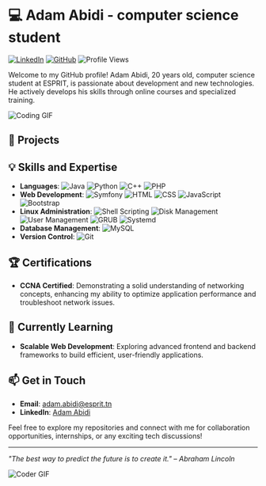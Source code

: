# 💻 Adam Abidi - computer science student

[![LinkedIn](https://img.shields.io/badge/LinkedIn-blue?style=flat&logo=linkedin&labelColor=blue)](https://www.linkedin.com/in/khelifimohamed/)
[![GitHub](https://img.shields.io/badge/GitHub-black?style=flat&logo=github)](https://github.com/Hamoda73)
![Profile Views](https://komarev.com/ghpvc/?username=Hamoda73&color=green)

Welcome to my GitHub profile!
Adam Abidi, 20 years old, computer science student at ESPRIT, is passionate about development and new technologies. He actively develops his skills through online courses and specialized training.

![Coding GIF](https://media.giphy.com/media/qgQUggAC3Pfv687qPC/giphy.gif)

## 🔭 Projects



## 💡 Skills and Expertise
- **Languages**:
  ![Java](https://img.shields.io/badge/Java-orange?style=flat&logo=java)
  ![Python](https://img.shields.io/badge/Python-blue?style=flat&logo=python)
  ![C++](https://img.shields.io/badge/C++-blue?style=flat&logo=cplusplus)
  ![PHP](https://img.shields.io/badge/PHP-black?style=flat&logo=php)
- **Web Development**:
  ![Symfony](https://img.shields.io/badge/Symfony-black?style=flat&logo=symfony)
  ![HTML](https://img.shields.io/badge/HTML5-E34F26?style=flat&logo=html5&logoColor=white)
  ![CSS](https://img.shields.io/badge/CSS3-1572B6?style=flat&logo=css3)
  ![JavaScript](https://img.shields.io/badge/JavaScript-F7DF1E?style=flat&logo=javascript)
  ![Bootstrap](https://img.shields.io/badge/Bootstrap-563D7C?style=flat&logo=bootstrap)
- **Linux Administration**:
  ![Shell Scripting](https://img.shields.io/badge/Shell_Scripting-black?style=flat&logo=gnu-bash)
  ![Disk Management](https://img.shields.io/badge/Disk_Management-black?style=flat)
  ![User Management](https://img.shields.io/badge/User_Management-black?style=flat)
  ![GRUB](https://img.shields.io/badge/GRUB-black?style=flat)
  ![Systemd](https://img.shields.io/badge/Systemd-black?style=flat)
- **Database Management**:
  ![MySQL](https://img.shields.io/badge/MySQL-4479A1?style=flat&logo=mysql&logoColor=white)
- **Version Control**:
  ![Git](https://img.shields.io/badge/Git-F05032?style=flat&logo=git&logoColor=white)

## 🏆 Certifications
- **CCNA Certified**: Demonstrating a solid understanding of networking concepts, enhancing my ability to optimize application performance and troubleshoot network issues.


## 🌱 Currently Learning
- **Scalable Web Development**: Exploring advanced frontend and backend frameworks to build efficient, user-friendly applications.

## 📫 Get in Touch
- **Email**: [adam.abidi@esprit.tn](mailto:adam.abidi@esprit.tn)
- **LinkedIn**: [Adam Abidi](https://www.linkedin.com/in/adam-abidi-b002712a4/)

Feel free to explore my repositories and connect with me for collaboration opportunities, internships, or any exciting tech discussions!

---

*"The best way to predict the future is to create it." – Abraham Lincoln*

![Coder GIF](https://media.giphy.com/media/ZVik7pBtu9dNS/giphy.gif)
